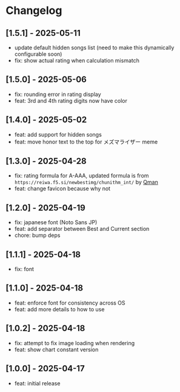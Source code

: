 # Changelog

## [1.5.1] - 2025-05-11

- update default hidden songs list (need to make this dynamically configurable soon)
- fix: show actual rating when calculation mismatch

## [1.5.0] - 2025-05-06

- fix: rounding error in rating display
- feat: 3rd and 4th rating digits now have color

## [1.4.0] - 2025-05-02

- feat: add support for hidden songs
- feat: move honor text to the top for メズマライザー meme

## [1.3.0] - 2025-04-28

- fix: rating formula for A-AAA, updated formula is from `https://reiwa.f5.si/newbestimg/chunithm_int/` by [Qman](https://github.com/Qman11010101)
- feat: change favicon because why not

## [1.2.0] - 2025-04-19

- fix: japanese font (Noto Sans JP)
- feat: add separator between Best and Current section
- chore: bump deps

## [1.1.1] - 2025-04-18

- fix: font

## [1.1.0] - 2025-04-18

- feat: enforce font for consistency across OS
- feat: add more details to how to use

## [1.0.2] - 2025-04-18

- fix: attempt to fix image loading when rendering
- feat: show chart constant version

## [1.0.0] - 2025-04-17

- feat: initial release
